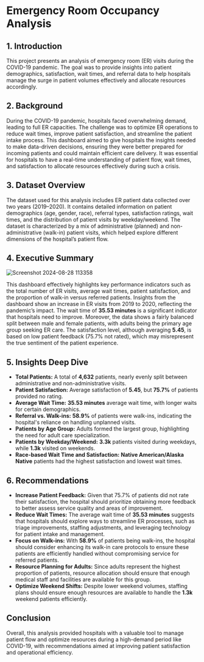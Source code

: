 # Emergency Room Occupancy Analysis

## 1. Introduction
This project presents an analysis of emergency room (ER) visits during the COVID-19 pandemic. The goal was to provide insights into patient demographics, satisfaction, wait times, and referral data to help hospitals manage the surge in patient volumes effectively and allocate resources accordingly.

## 2. Background
During the COVID-19 pandemic, hospitals faced overwhelming demand, leading to full ER capacities. The challenge was to optimize ER operations to reduce wait times, improve patient satisfaction, and streamline the patient intake process. This dashboard aimed to give hospitals the insights needed to make data-driven decisions, ensuring they were better prepared for incoming patients and could maintain efficient care delivery. It was essential for hospitals to have a real-time understanding of patient flow, wait times, and satisfaction to allocate resources effectively during such a crisis.

## 3. Dataset Overview
The dataset used for this analysis includes ER patient data collected over two years (2019–2020). It contains detailed information on patient demographics (age, gender, race), referral types, satisfaction ratings, wait times, and the distribution of patient visits by weekday/weekend. The dataset is characterized by a mix of administrative (planned) and non-administrative (walk-in) patient visits, which helped explore different dimensions of the hospital’s patient flow.

## 4. Executive Summary

![Screenshot 2024-08-28 113358](https://github.com/user-attachments/assets/ae22c72f-934a-4bee-ba4d-741e7e013e22)

This dashboard effectively highlights key performance indicators such as the total number of ER visits, average wait times, patient satisfaction, and the proportion of walk-in versus referred patients. Insights from the dashboard show an increase in ER visits from 2019 to 2020, reflecting the pandemic’s impact. The wait time of **35.53 minutes** is a significant indicator that hospitals need to improve. Moreover, the data shows a fairly balanced split between male and female patients, with adults being the primary age group seeking ER care. The satisfaction level, although averaging **5.45**, is based on low patient feedback (75.7% not rated), which may misrepresent the true sentiment of the patient experience.

## 5. Insights Deep Dive
- **Total Patients:** A total of **4,632** patients, nearly evenly split between administrative and non-administrative visits.
- **Patient Satisfaction:** Average satisfaction of **5.45**, but **75.7%** of patients provided no rating.
- **Average Wait Time:** **35.53 minutes** average wait time, with longer waits for certain demographics.
- **Referral vs. Walk-ins:** **58.9%** of patients were walk-ins, indicating the hospital's reliance on handling unplanned visits.
- **Patients by Age Group:** Adults formed the largest group, highlighting the need for adult care specialization.
- **Patients by Weekday/Weekend:** **3.3k** patients visited during weekdays, while **1.3k** visited on weekends.
- **Race-based Wait Time and Satisfaction:** **Native American/Alaska Native** patients had the highest satisfaction and lowest wait times.

## 6. Recommendations
- **Increase Patient Feedback:** Given that 75.7% of patients did not rate their satisfaction, the hospital should prioritize obtaining more feedback to better assess service quality and areas of improvement.
- **Reduce Wait Times:** The average wait time of **35.53 minutes** suggests that hospitals should explore ways to streamline ER processes, such as triage improvements, staffing adjustments, and leveraging technology for patient intake and management.
- **Focus on Walk-ins:** With **58.9%** of patients being walk-ins, the hospital should consider enhancing its walk-in care protocols to ensure these patients are efficiently handled without compromising service for referred patients.
- **Resource Planning for Adults:** Since adults represent the highest proportion of patients, resource allocation should ensure that enough medical staff and facilities are available for this group.
- **Optimize Weekend Shifts:** Despite lower weekend volumes, staffing plans should ensure enough resources are available to handle the **1.3k** weekend patients efficiently.

## Conclusion
Overall, this analysis provided hospitals with a valuable tool to manage patient flow and optimize resources during a high-demand period like COVID-19, with recommendations aimed at improving patient satisfaction and operational efficiency.
